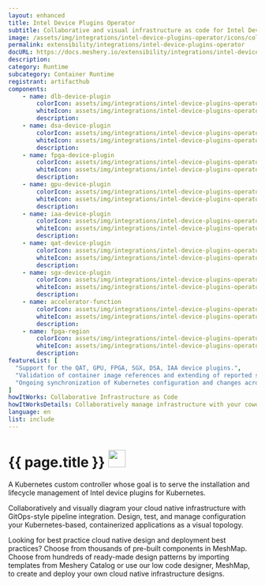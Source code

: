 ```yaml
---
layout: enhanced
title: Intel Device Plugins Operator
subtitle: Collaborative and visual infrastructure as code for Intel Device Plugins Operator
image: /assets/img/integrations/intel-device-plugins-operator/icons/color/intel-device-plugins-operator-color.svg
permalink: extensibility/integrations/intel-device-plugins-operator
docURL: https://docs.meshery.io/extensibility/integrations/intel-device-plugins-operator
description: 
category: Runtime
subcategory: Container Runtime
registrant: artifacthub
components: 
	- name: dlb-device-plugin
		colorIcon: assets/img/integrations/intel-device-plugins-operator/components/dlb-device-plugin/icons/color/dlb-device-plugin-color.svg
		whiteIcon: assets/img/integrations/intel-device-plugins-operator/components/dlb-device-plugin/icons/white/dlb-device-plugin-white.svg
		description: 
	- name: dsa-device-plugin
		colorIcon: assets/img/integrations/intel-device-plugins-operator/components/dsa-device-plugin/icons/color/dsa-device-plugin-color.svg
		whiteIcon: assets/img/integrations/intel-device-plugins-operator/components/dsa-device-plugin/icons/white/dsa-device-plugin-white.svg
		description: 
	- name: fpga-device-plugin
		colorIcon: assets/img/integrations/intel-device-plugins-operator/components/fpga-device-plugin/icons/color/fpga-device-plugin-color.svg
		whiteIcon: assets/img/integrations/intel-device-plugins-operator/components/fpga-device-plugin/icons/white/fpga-device-plugin-white.svg
		description: 
	- name: gpu-device-plugin
		colorIcon: assets/img/integrations/intel-device-plugins-operator/components/gpu-device-plugin/icons/color/gpu-device-plugin-color.svg
		whiteIcon: assets/img/integrations/intel-device-plugins-operator/components/gpu-device-plugin/icons/white/gpu-device-plugin-white.svg
		description: 
	- name: iaa-device-plugin
		colorIcon: assets/img/integrations/intel-device-plugins-operator/components/iaa-device-plugin/icons/color/iaa-device-plugin-color.svg
		whiteIcon: assets/img/integrations/intel-device-plugins-operator/components/iaa-device-plugin/icons/white/iaa-device-plugin-white.svg
		description: 
	- name: qat-device-plugin
		colorIcon: assets/img/integrations/intel-device-plugins-operator/components/qat-device-plugin/icons/color/qat-device-plugin-color.svg
		whiteIcon: assets/img/integrations/intel-device-plugins-operator/components/qat-device-plugin/icons/white/qat-device-plugin-white.svg
		description: 
	- name: sgx-device-plugin
		colorIcon: assets/img/integrations/intel-device-plugins-operator/components/sgx-device-plugin/icons/color/sgx-device-plugin-color.svg
		whiteIcon: assets/img/integrations/intel-device-plugins-operator/components/sgx-device-plugin/icons/white/sgx-device-plugin-white.svg
		description: 
	- name: accelerator-function
		colorIcon: assets/img/integrations/intel-device-plugins-operator/components/accelerator-function/icons/color/accelerator-function-color.svg
		whiteIcon: assets/img/integrations/intel-device-plugins-operator/components/accelerator-function/icons/white/accelerator-function-white.svg
		description: 
	- name: fpga-region
		colorIcon: assets/img/integrations/intel-device-plugins-operator/components/fpga-region/icons/color/fpga-region-color.svg
		whiteIcon: assets/img/integrations/intel-device-plugins-operator/components/fpga-region/icons/white/fpga-region-white.svg
		description: 
featureList: [
  "Support for the QAT, GPU, FPGA, SGX, DSA, IAA device plugins.",
  "Validation of container image references and extending of reported statuses.",
  "Ongoing synchronization of Kubernetes configuration and changes across any number of clusters."
]
howItWorks: Collaborative Infrastructure as Code
howItWorksDetails: Collaboratively manage infrastructure with your coworkers synchronously sharing the same designs.
language: en
list: include
---
```

<h1>{{ page.title }} <img src="{{ page.image }}" style="width: 35px; height: 35px;" /></h1>

<p>
A Kubernetes custom controller whose goal is to serve the installation and lifecycle management of Intel device plugins for Kubernetes.
</p>
<p>
    Collaboratively and visually diagram your cloud native infrastructure with GitOps-style pipeline integration. Design, test, and manage configuration your Kubernetes-based, containerized applications as a visual topology.
</p>
<p>
    Looking for best practice cloud native design and deployment best practices? Choose from thousands of pre-built components in MeshMap. Choose from hundreds of ready-made design patterns by importing templates from Meshery Catalog or use our low code designer, MeshMap, to create and deploy your own cloud native infrastructure designs.
</p>
